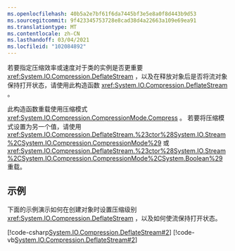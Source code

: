 ```yaml
---
ms.openlocfilehash: 40b5a2e7bf61f6da7445bf3e5e8a0f8d443b9d53
ms.sourcegitcommit: 9f423345753728e8cad38d4a22663a109e69ea91
ms.translationtype: MT
ms.contentlocale: zh-CN
ms.lasthandoff: 03/04/2021
ms.locfileid: "102084892"
---
```

若要指定压缩效率或速度对于类的实例是否更重要 <xref:System.IO.Compression.DeflateStream> ，以及在释放对象后是否将流对象保持打开状态，请使用此构造函数 <xref:System.IO.Compression.DeflateStream> 。

此构造函数重载使用压缩模式 <xref:System.IO.Compression.CompressionMode.Compress> 。 若要将压缩模式设置为另一个值，请使用 <xref:System.IO.Compression.DeflateStream.%23ctor%28System.IO.Stream%2CSystem.IO.Compression.CompressionMode%29> 或 <xref:System.IO.Compression.DeflateStream.%23ctor%28System.IO.Stream%2CSystem.IO.Compression.CompressionMode%2CSystem.Boolean%29> 重载。

## <a name="examples"></a>示例

下面的示例演示如何在创建对象时设置压缩级别 <xref:System.IO.Compression.DeflateStream> ，以及如何使流保持打开状态。

[!code-csharp[System.IO.Compression.DeflateStream#2](~/samples/snippets/csharp/VS_Snippets_CLR_System/system.io.compression.deflatestream/cs/program2.cs#2)]
[!code-vb[System.IO.Compression.DeflateStream#2](~/samples/snippets/visualbasic/VS_Snippets_CLR_System/system.io.compression.deflatestream/vb/program2.vb#2)]
